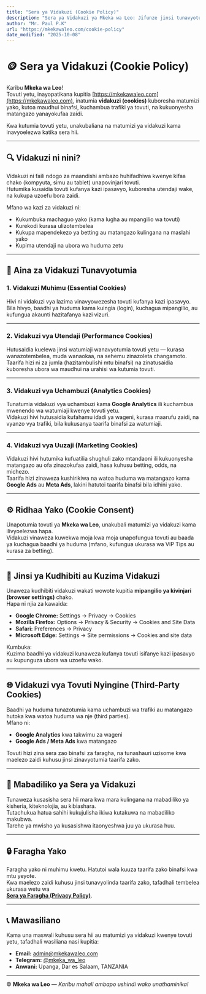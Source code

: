 ```yaml
---
title: "Sera ya Vidakuzi (Cookie Policy)"
description: "Sera ya Vidakuzi ya Mkeka wa Leo: Jifunze jinsi tunavyotumia vidakuzi kuboresha matumizi yako, kutoa maudhui binafsi, na kuchambua trafiki ya tovuti."
author: "Mr. Paul P.K"
url: "https://mkekawaleo.com/cookie-policy"
date_modified: "2025-10-08"
---
```


# 🪙 Sera ya Vidakuzi (Cookie Policy)

Karibu **Mkeka wa Leo**!  
Tovuti yetu, inayopatikana kupitia [https://mkekawaleo.com](https://mkekawaleo.com), inatumia **vidakuzi (cookies)** kuboresha matumizi yako, kutoa maudhui binafsi, kuchambua trafiki ya tovuti, na kukuonyesha matangazo yanayokufaa zaidi.

Kwa kutumia tovuti yetu, unakubaliana na matumizi ya vidakuzi kama inavyoelezwa katika sera hii.

---

## 🔍 Vidakuzi ni nini?

Vidakuzi ni faili ndogo za maandishi ambazo huhifadhiwa kwenye kifaa chako (kompyuta, simu au tablet) unapovinjari tovuti.  
Hutumika kusaidia tovuti kufanya kazi ipasavyo, kuboresha utendaji wake, na kukupa uzoefu bora zaidi.

Mfano wa kazi za vidakuzi ni:
- Kukumbuka machaguo yako (kama lugha au mpangilio wa tovuti)
- Kurekodi kurasa ulizotembelea
- Kukupa mapendekezo ya betting au matangazo kulingana na maslahi yako
- Kupima utendaji na ubora wa huduma zetu

---

## 🍪 Aina za Vidakuzi Tunavyotumia

### 1. Vidakuzi Muhimu (Essential Cookies)
Hivi ni vidakuzi vya lazima vinavyowezesha tovuti kufanya kazi ipasavyo.  
Bila hivyo, baadhi ya huduma kama kuingia (login), kuchagua mipangilio, au kufungua akaunti hazitafanya kazi vizuri.

---

### 2. Vidakuzi vya Utendaji (Performance Cookies)
Hutusaidia kuelewa jinsi watumiaji wanavyotumia tovuti yetu — kurasa wanazotembelea, muda wanaokaa, na sehemu zinazoleta changamoto.  
Taarifa hizi ni za jumla (hazitambulishi mtu binafsi) na zinatusaidia kuboresha ubora wa maudhui na urahisi wa kutumia tovuti.

---

### 3. Vidakuzi vya Uchambuzi (Analytics Cookies)
Tunatumia vidakuzi vya uchambuzi kama **Google Analytics** ili kuchambua mwenendo wa watumiaji kwenye tovuti yetu.  
Vidakuzi hivi hutusaidia kufahamu idadi ya wageni, kurasa maarufu zaidi, na vyanzo vya trafiki, bila kukusanya taarifa binafsi za watumiaji.

---

### 4. Vidakuzi vya Uuzaji (Marketing Cookies)
Vidakuzi hivi hutumika kufuatilia shughuli zako mtandaoni ili kukuonyesha matangazo au ofa zinazokufaa zaidi, hasa kuhusu betting, odds, na michezo.  
Taarifa hizi zinaweza kushirikiwa na watoa huduma wa matangazo kama **Google Ads** au **Meta Ads**, lakini hatutoi taarifa binafsi bila idhini yako.

---

## ⚙️ Ridhaa Yako (Cookie Consent)

Unapotumia tovuti ya **Mkeka wa Leo**, unakubali matumizi ya vidakuzi kama ilivyoelezwa hapa.  
Vidakuzi vinaweza kuwekwa moja kwa moja unapofungua tovuti au baada ya kuchagua baadhi ya huduma (mfano, kufungua ukurasa wa VIP Tips au kurasa za betting).

---

## 🧭 Jinsi ya Kudhibiti au Kuzima Vidakuzi

Unaweza kudhibiti vidakuzi wakati wowote kupitia **mipangilio ya kivinjari (browser settings)** chako.  
Hapa ni njia za kawaida:
- **Google Chrome:** Settings → Privacy → Cookies
- **Mozilla Firefox:** Options → Privacy & Security → Cookies and Site Data
- **Safari:** Preferences → Privacy
- **Microsoft Edge:** Settings → Site permissions → Cookies and site data

Kumbuka:  
Kuzima baadhi ya vidakuzi kunaweza kufanya tovuti isifanye kazi ipasavyo au kupunguza ubora wa uzoefu wako.

---

## 🌐 Vidakuzi vya Tovuti Nyingine (Third-Party Cookies)

Baadhi ya huduma tunazotumia kama uchambuzi wa trafiki au matangazo hutoka kwa watoa huduma wa nje (third parties).  
Mfano ni:
- **Google Analytics** kwa takwimu za wageni
- **Google Ads / Meta Ads** kwa matangazo

Tovuti hizi zina sera zao binafsi za faragha, na tunashauri uzisome kwa maelezo zaidi kuhusu jinsi zinavyotumia taarifa zako.

---

## 🔄 Mabadiliko ya Sera ya Vidakuzi

Tunaweza kusasisha sera hii mara kwa mara kulingana na mabadiliko ya kisheria, kiteknolojia, au kibiashara.  
Tutachukua hatua sahihi kukujulisha ikiwa kutakuwa na mabadiliko makubwa.  
Tarehe ya mwisho ya kusasishwa itaonyeshwa juu ya ukurasa huu.

---

## 🔒 Faragha Yako

Faragha yako ni muhimu kwetu. Hatutoi wala kuuza taarifa zako binafsi kwa mtu yeyote.  
Kwa maelezo zaidi kuhusu jinsi tunavyolinda taarifa zako, tafadhali tembelea ukurasa wetu wa  
[**Sera ya Faragha (Privacy Policy)**](https://mkekawaleo.com/privacy-policy).

---

## 📞 Mawasiliano

Kama una maswali kuhusu sera hii au matumizi ya vidakuzi kwenye tovuti yetu, tafadhali wasiliana nasi kupitia:

- **Email:** [admin@mkekawaleo.com](mailto:admin@mkekawaleo.com)
- **Telegram:** [@mkeka_wa_leo](https://t.me/mkeka_wa_leo)  
- **Anwani:** Upanga, Dar es Salaam, TANZANIA  

---

© **Mkeka wa Leo** — *Karibu mahali ambapo ushindi wako unathaminika!*